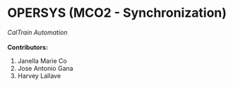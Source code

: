 # OPERSYS (MCO2 - Synchronization)
<em>CalTrain Automation </em><br><br> <b>Contributors:</b> 
<ol>
<li>Janella Marie Co
<li>Jose Antonio Gana
<li>Harvey Lallave
</ol>
